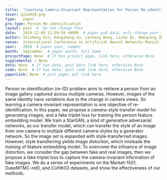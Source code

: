 ```yaml
---
title:  'Learning Camera-Invariant Representation for Person Re-identification'  #  Paper title, covered by ''
teser: qin2019.png
type:   paper
pro_type: Person Re-identification
layout: post  #  Do not change this
date:   2019-12-08 11:59:59 +0800  # paper pub data, only change year and month according to this format
author: Shizheng Qin, Kangzheng Gu, Lecheng Wang, Lizhe Qi, Wenqiang Zhang  # authors information
venue:  International Conference on Artificial Neural Networks Munich (ICANN 2019) (CCF C) # Where it be, ICCV and CVPR remove IEEE Conference on,
year:   2019  # paper year, number
month:  September  # paper month, full name
projectPage: None  # If has project page, link here, otherwise None
supplemental : None
data: None  # If has data, post data link here, otherwise None
code: None  # If has data, post code link here, otherwise None
paperLink: None  # post paper pdf link here
---
```


Person re-identification (re-ID) problem aims to retrieve a person from an image gallery captured across multiple cameras. However, images of the same identity have variations due to the change in camera views. So learning a camera-invariant representation is one objective of re-identification. In this paper, we propose a camera-style transfer model for generating images, and a fake triplet loss for training the person feature embedding model. We train a StarGAN, a kind of generative adversarial networks, as our transfer model, which can transfer the style of an image from one camera to multiple different camera-styles by a generator network. So the image set is expanded with style-transferred images. However, style transferring yields image distortion, which misleads the training of feature embedding model. To overcome the influence of image distortion, we consider the gap between fake and real images, then we propose a fake triplet loss to capture the camera-invariant information of fake images. We do a series of experiments on the Market-1501, DukeMTMC-reID, and CUHK03 datasets, and show the effectiveness of our methods.